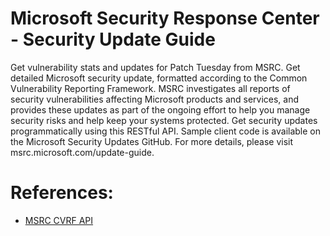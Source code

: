 # Microsoft Security Response Center - Security Update Guide
Get vulnerability stats and updates for Patch Tuesday from MSRC. Get detailed Microsoft security update, formatted according to the Common Vulnerability Reporting Framework. MSRC investigates all reports of security vulnerabilities affecting Microsoft products and services, and provides these updates as part of the ongoing effort to help you manage security risks and help keep your systems protected. Get security updates programmatically using this RESTful API. Sample client code is available on the Microsoft Security Updates GitHub. For more details, please visit msrc.microsoft.com/update-guide.


# References:
- [MSRC CVRF API](https://api.msrc.microsoft.com/cvrf/v2.0/swagger/index)
